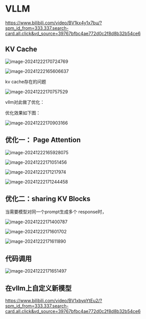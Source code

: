

# VLLM

https://www.bilibili.com/video/BV1kx4y1x7bu/?spm_id_from=333.337.search-card.all.click&vd_source=39767bfbc4ae772d0c2f8d8b32b54ce6



## KV Cache

![image-20241222170724769](../picture.asset/image-20241222170724769.png)

![image-20241222165606637](../picture.asset/image-20241222165606637.png)



kv cache存在的问题

![image-20241222170757529](../picture.asset/image-20241222170757529.png)

vllm对此做了优化：

优化效果如下图：

![image-20241222170903166](../picture.asset/image-20241222170903166.png)

## 优化一： Page Attention



![image-20241222165928075](../picture.asset/image-20241222165928075.png)





![image-20241222171051456](../picture.asset/image-20241222171051456.png)





![image-20241222171217974](../picture.asset/image-20241222171217974.png)





![image-20241222171244458](../picture.asset/image-20241222171244458.png)





## 优化二：sharing KV Blocks

当需要模型对同一个prompt生成多个 response时，

![image-20241222171400787](../picture.asset/image-20241222171400787.png)



![image-20241222171601702](../picture.asset/image-20241222171601702.png)



![image-20241222171611890](../picture.asset/image-20241222171611890.png)

## 代码调用

![image-20241222171651497](../picture.asset/image-20241222171651497.png)



## 在vllm上自定义新模型

https://www.bilibili.com/video/BV1xbypYtEu2/?spm_id_from=333.337.search-card.all.click&vd_source=39767bfbc4ae772d0c2f8d8b32b54ce6